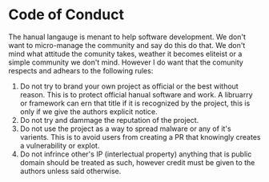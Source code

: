 # Code of Conduct

The hanual langauge is menant to help software development. We don't want to micro-manage the community and say do this
do that. We don't mind what attitude the comunity takes, weather it becomes eliteist or a simple community we don't
mind. However I do want that the comunity respects and adhears to the following rules:

1. Do not try to brand your own project as official or the best without reason. This is to protect official hanual
   software and work. A libruarry or framework can ern that title if it is recognized by the project, this is only if we
   give the authors explicit notice.
2. Do not try and dammage the reputation of the project.
3. Do not use the project as a way to spread malware or any of it's varients. This is to avoid users from creating a PR
   that knowingly creates a vulnerability or explot.
4. Do not infrince other's IP (interlectual property) anything that is public domain should be treated as such, however
   credit must be given to the authors unless said otherwise.
